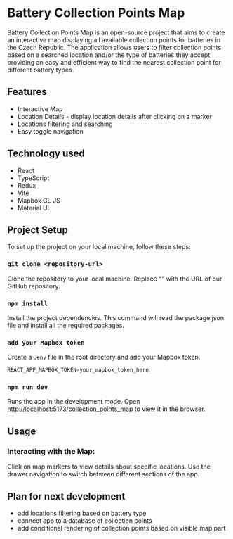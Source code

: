 # Battery Collection Points Map

Battery Collection Points Map is an open-source project that aims to create an interactive map displaying all available collection points for batteries in the Czech Republic.
The application allows users to filter collection points based on a searched location and/or the type of batteries they accept, providing an easy and efficient way to find the nearest collection point for different battery types.

## Features

- Interactive Map
- Location Details - display location details after clicking on a marker
- Locations filtering and searching
- Easy toggle navigation

## Technology used

- React
- TypeScript
- Redux
- Vite
- Mapbox GL JS
- Material UI

## Project Setup

To set up the project on your local machine, follow these steps:

### `git clone <repository-url>`

Clone the repository to your local machine. Replace "<repository-url>" with the URL of our GitHub repository.

### `npm install`

Install the project dependencies. This command will read the package.json file and install all the required packages.

### `add your Mapbox token`

Create a `.env` file in the root directory and add your Mapbox token.

```js
REACT_APP_MAPBOX_TOKEN=your_mapbox_token_here
```

### `npm run dev`

Runs the app in the development mode.
Open [http://localhost:5173/collection_points_map](http://localhost:5173/collection_points_map) to view it in the browser.

## Usage

### Interacting with the Map:

Click on map markers to view details about specific locations.
Use the drawer navigation to switch between different sections of the app.

## Plan for next development

- add locations filtering based on battery type
- connect app to a database of collection points
- add conditional rendering of collection points based on visible map part
